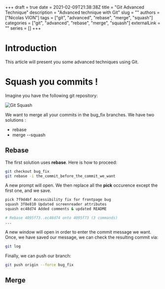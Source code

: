+++
draft = true
date = 2021-02-09T21:38:38Z
title = "Git Advanced Technique"
description = "Advanced technique with Git"
slug = ""
authors = ["Nicolas VION"]
tags = ["git", "advanced", "rebase", "merge", "squash"]
categories = ["git", "advanced", "rebase", "merge", "squash"]
externalLink = ""
series = []
+++

# Introduction

This article will present you some advanced techniques using Git.

# Squash you commits !

Imagine you have the following git repository:

![Git Squash](../../images/git_squash_01.png)

We want to merge all your commits in the bug_fix branches. We have two
solutions :
  * rebase
  * merge --squash

## Rebase

The first solution uses **rebase**. Here is how to proceed:

```bash
git checkout bug_fix
git rebase -i the_commit_before_the_commit_we_want
```

A new prompt will open. We then replace all the **pick** occurence except the
first one, and we save.

```bash
pick 7f9d4bf Accessibility fix for frontpage bug
squash 3f8e810 Updated screenreader attributes
squash ec48d74 Added comments & updated README

# Rebase 4095f73..ec48d74 onto 4095f73 (3 commands)
...
```

A new window will open in order to enter the commit message we want. Once, we
have saved our message, we can check the resulting commit via:

```bash
git log
```

Finally, we can push our branch:

```bash
git push origin --force bug_fix
```

## Merge

